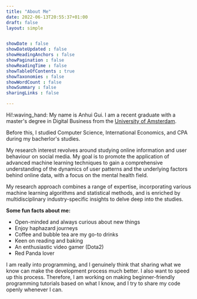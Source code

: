```yaml
---
title: "About Me"
date: 2022-06-13T20:55:37+01:00
draft: false
layout: simple


showDate : false
showDateUpdated : false
showHeadingAnchors : false
showPagination : false
showReadingTime : false
showTableOfContents : true
showTaxonomies : false 
showWordCount : false
showSummary : false
sharingLinks : false

---
```


Hi!:waving_hand: My name is Anhui Gui. I am a recent graduate with a master's degree in Digital Business from the [University of Amsterdam](https://www.uva.nl/en).

Before this, I studied Computer Science, International Economics, and CPA during my bacherlor's studies.

My research interest revolves around studying online information and user behaviour on social media. My goal is to promote the application of advanced machine learning techniques to gain a comprehensive understanding of the dynamics of user patterns and the underlying factors behind online data, with a focus on the mental health field.

My research approach combines a range of expertise, incorporating various machine learning algorithms and statistical methods, and is enriched by multidisciplinary industry-specific insights to delve deep into the studies.

<b>Some fun facts about me:</b>
- Open-minded and always curious about new things
- Enjoy haphazard journeys
- Coffee and bubble tea are my go-to drinks
- Keen on reading and baking
- An enthusiastic video gamer (Dota2)
- Red Panda lover 
  
I am really into programming, and I genuinely think that sharing what we know can make the development process much better. I also want to speed up this process. Therefore, I am working on making beginner-friendly programming tutorials based on what I know, and I try to share my code openly whenever I can.

<!--galary-->